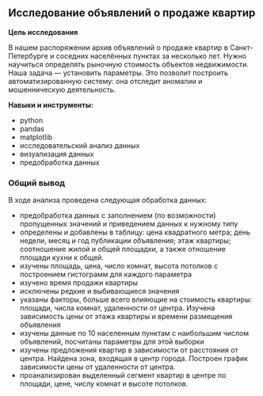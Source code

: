 ## Исследование объявлений о продаже квартир

**Цель исследования**

В нашем распоряжении архив объявлений о продаже квартир в Санкт-Петербурге и соседних населённых пунктах за несколько лет. Нужно научиться определять рыночную стоимость объектов недвижимости. Наша задача — установить параметры. Это позволит построить автоматизированную систему: она отследит аномалии и мошенническую деятельность. 

**Навыки и инструменты:**
* python
* pandas
* matplotlib
* исследовательский анализ данных
* визуализация данных
* предобработка данных

### Общий вывод
В ходе анализа проведена следующая обработка данных:
- предобработка данных с заполнением (по возможности) пропущенных значений и приведением данных к нужному типу
- определены и добавлены в таблицу: цена квадратного метра; день недели, месяц и год публикации объявления; этаж квартиры; соотношение жилой и общей площадки, а также отношение площади кухни к общей.
- изучены площадь, цена, число комнат, высота потолков с построением гистограмм для каждого параметра
- изучено время продажи квартиры
- исключены редкие и выбивающиеся значения
- указаны факторы, больше всего влияющие на стоимость квартиры: площади, числа комнат, удаленности от центра. Изучена зависимость цены от этажа квартиры и времени размещения объявления
- изучены данные по 10 населенным пунктам с наибольшим числом объявлений, посчитаны параметры для этой выборки
- изучены предложения квартир в зависимости от расстояния от центра. Найдена зона, входящая в центр города. Построен график зависимости цены от удаленности от центра.
- проанализирован выделенный сегмент квартир в центре по площади, цене, числу комнат и высоте потолков.
